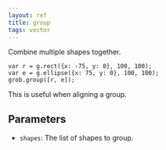 ```yaml
---
layout: ref
title: group
tags: vector
---
```

Combine multiple shapes together.

    var r = g.rect({x: -75, y: 0}, 100, 100);
    var e = g.ellipse({x: 75, y: 0}, 100, 100);
    grob.group([r, e]);

This is useful when aligning a group.

## Parameters
- `shapes`: The list of shapes to group.
